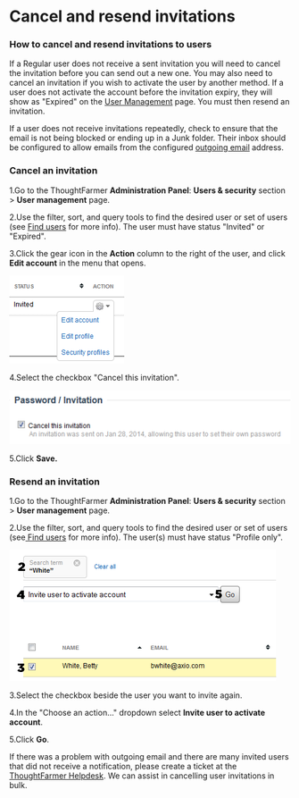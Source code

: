 # Cancel and resend invitations



### How to cancel and resend invitations to users

If a Regular user does not receive a sent invitation you will need to cancel the invitation before you can send out a new one. You may also need to cancel an invitation if you wish to activate the user by another method. If a user does not activate the account before the invitation expiry, they will show as "Expired" on the [User Management](./) page. You must then resend an invitation.

If a user does not receive invitations repeatedly, check to ensure that the email is not being blocked or ending up in a Junk folder. Their inbox should be configured to allow emails from the configured [outgoing email](../notifications-and-email/outgoing-email.md) address.

### Cancel an invitation

1.Go to the ThoughtFarmer **Administration Panel**: **Users & security** section &gt; **User management** page.

2.Use the filter, sort, and query tools to find the desired user or set of users \(see [Find users](find-users.md) for more info\). The user must have status "Invited" or "Expired".

3.Click the gear icon in the **Action** column to the right of the user, and click **Edit account** in the menu that opens.

![](../../.gitbook/assets/1%20%2812%29.png)

4.Select the checkbox "Cancel this invitation".

![](../../.gitbook/assets/2%20%28101%29.png)

5.Click **Save.**

### Resend an invitation

1.Go to the ThoughtFarmer **Administration Panel**: **Users & security** section &gt; **User management** page.

2.Use the filter, sort, and query tools to find the desired user or set of users \(see[ Find users](find-users.md) for more info\). The user\(s\) must have status "Profile only".

![](../../.gitbook/assets/3%20%2813%29.png)



3.Select the checkbox beside the user you want to invite again.

4.In the "Choose an action..." dropdown select **Invite user to activate account**.

5.Click **Go**.

If there was a problem with outgoing email and there are many invited users that did not receive a notification, please create a ticket at the [ThoughtFarmer Helpdesk](http://helpdesk.thoughtfarmer.com/). We can assist in cancelling user invitations in bulk.  


